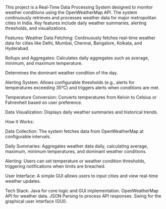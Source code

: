 This project is a Real-Time Data Processing System designed to monitor weather conditions using the OpenWeatherMap API. The system continuously retrieves and processes weather data for major metropolitan cities in India. Key features include daily weather summaries, alerting thresholds, and visualizations.

Features:
Weather Data Fetching:
Continuously fetches real-time weather data for cities like Delhi, Mumbai, Chennai, Bangalore, Kolkata, and Hyderabad.

Rollups and Aggregates:
Calculates daily aggregates such as average, minimum, and maximum temperature.

Determines the dominant weather condition of the day.

Alerting System:
Allows configurable thresholds (e.g., alerts for temperatures exceeding 35°C) and triggers alerts when conditions are met.

Temperature Conversion: Converts temperatures from Kelvin to Celsius or Fahrenheit based on user preference.

Data Visualization: Displays daily weather summaries and historical trends.


How It Works:

Data Collection: The system fetches data from OpenWeatherMap at configurable intervals.

Daily Summaries: Aggregates weather data daily, calculating average, maximum, minimum temperatures, and dominant weather conditions.

Alerting: Users can set temperature or weather condition thresholds, triggering notifications when limits are breached.

User Interface: A simple GUI allows users to input cities and view real-time weather updates.


Tech Stack:
Java for core logic and GUI implementation.
OpenWeatherMap API for weather data.
JSON Parsing to process API responses.
Swing for the graphical user interface (GUI).
